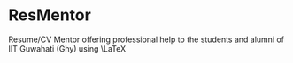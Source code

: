 # ResMentor
Resume/CV Mentor offering professional help to the students and alumni of IIT Guwahati (Ghy) using \LaTeX
